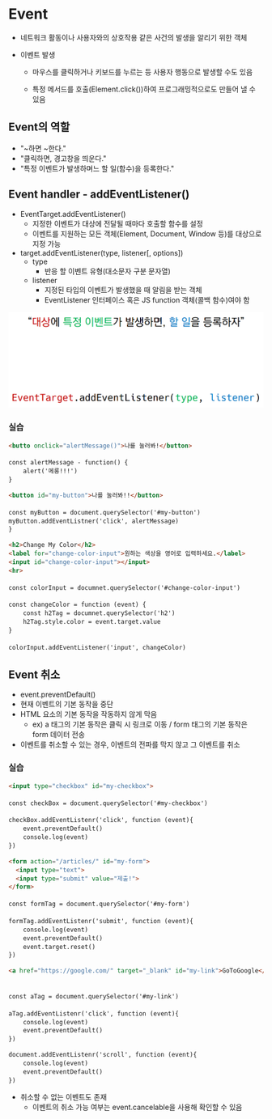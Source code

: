 # Event

- 네트워크 활동이나 사용자와의 상호작용 같은 사건의 발생을 알리기 위한 객체

- 이벤트 발생
  
  - 마우스를 클릭하거나 키보드를 누르는 등 사용자 행동으로 발생할 수도 있음
  
  - 특정 메서드를 호출(Element.click())하여 프로그래밍적으로도 만들어 낼 수 있음

## Event의 역할

- "~하면 ~한다."
- "클릭하면, 경고창을 띄운다."
- "특정 이벤트가 발생하며느 할 일(함수)을 등록한다."

## Event handler - addEventListener()

- EventTarget.addEventListener()
  - 지정한 이벤트가 대상에 전달될 때마다 호출할 함수를 설정
  - 이벤트를 지원하는 모든 객체(Element, Document, Window 등)를 대상으로 지정 가능
- target.addEventListener(type, listener[, options])
  - type
    - 반응 할 이벤트 유형(대소문자 구분 문자열)
  - listener
    - 지정된 타입의 이벤트가 발생했을 때 알림을 받는 객체
    - EventListener 인터페이스 혹은 JS function 객체(콜백 함수)여야 함

![](JS_03.assets\1.PNG)

### 실습

```html
<butto onclick="alertMessage()">나를 눌러봐!</button>

const alertMessage - function() {
    alert('메롱!!!')
}
```


```html
<button id="my-button">나를 눌러봐!!</button>

const myButton = document.querySelector('#my-button')
myButton.addEventListner('click', alertMessage)
}
```


```html
<h2>Change My Color</h2>
<label for="change-color-input">원하는 색상을 영어로 입력하세요.</label>
<input id="change-color-input"></input>
<hr>

const colorInput = documnet.querySelector('#change-color-input')

const changeColor = function (event) {
	const h2Tag = documnet.querySelector('h2')
	h2Tag.style.color = event.target.value
}

colorInput.addEventListener('input', changeColor)
```

## Event 취소
- event.preventDefault()
- 현재 이벤트의 기본 동작을 중단
- HTML 요소의 기본 동작을 작동하지 않게 막음
	- ex) a 태그의 기본 동작은 클릭 시 링크로 이동 / form 태그의 기본 동작은 form 데이터 전송
- 이벤트를 취소할 수 있는 경우, 이벤트의 전파를 막지 않고 그 이벤트를 취소

### 실습
```html
<input type="checkbox" id="my-checkbox">

const checkBox = document.querySelector('#my-checkbox')

checkBox.addEventListenr('click', function (event){
	event.preventDefault()
	console.log(event)
})
```

```html
<form action="/articles/" id="my-form">
  <input type="text">
  <input type="submit" value="제출!">
</form>

const formTag = document.querySelector('#my-form')

formTag.addEventListenr('submit', function (event){
	console.log(event)
	event.preventDefault()
	event.target.reset()
})
```

```html
<a href="https://google.com/" target="_blank" id="my-link">GoToGoogle</a>


const aTag = document.querySelector('#my-link')

aTag.addEventListenr('click', function (event){
	console.log(event)
	event.preventDefault()
})
```

```html
document.addEventListenr('scroll', function (event){
	console.log(event)
	event.preventDefault()
})
```

- 취소할 수 없는 이벤트도 존재
	- 이벤트의 취소 가능 여부는 event.cancelable을 사용해 확인할 수 있음